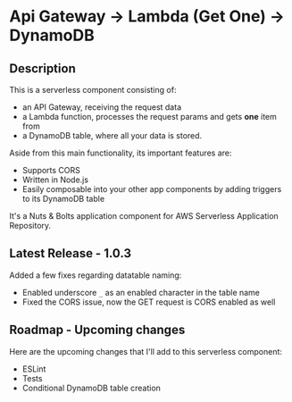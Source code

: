
# Api Gateway -> Lambda (Get One) -> DynamoDB

## Description

This is a serverless component consisting of:

- an API Gateway, receiving the request data
- a Lambda function, processes the request params and gets **one** item from
- a DynamoDB table, where all your data is stored.

Aside from this main functionality, its important features are:

- Supports CORS
- Written in Node.js
- Easily composable into your other app components by adding triggers to its DynamoDB table

It's a Nuts & Bolts application component for AWS Serverless Application Repository.

## Latest Release - 1.0.3

Added a few fixes regarding datatable naming:

- Enabled underscore `_` as an enabled character in the table name
- Fixed the CORS issue, now the GET request is CORS enabled as well

## Roadmap - Upcoming changes

Here are the upcoming changes that I'll add to this serverless component:

- ESLint
- Tests
- Conditional DynamoDB table creation
